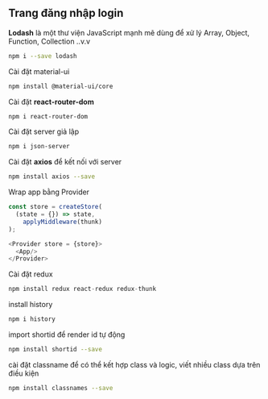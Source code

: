## Trang đăng nhập login

**Lodash** là một thư viện JavaScript mạnh mẽ dùng để xử lý Array, Object, Function, Collection ..v.v <br>

```sh
npm i --save lodash
```

Cài đặt material-ui

```sh
npm install @material-ui/core
```

Cài đặt **react-router-dom**

```sh
npm i react-router-dom
```

Cài đặt server giả lập

```sh
npm i json-server
```

Cài đặt **axios** để kết nối với server

```sh
npm install axios --save
```

Wrap app bằng Provider
```js
const store = createStore(
  (state = {}) => state,
    applyMiddleware(thunk)  
);

<Provider store = {store}>
  <App/>
</Provider>
```
Cài đặt redux

```js
npm install redux react-redux redux-thunk
```

install history

```sh
npm i history
```

import shortid để render id tự động

```sh
npm install shortid --save
```

cài đặt classname để có thể kết hợp class và logic, viết nhiều class dựa trên điều kiện
```sh
npm install classnames --save
```